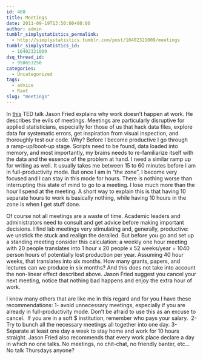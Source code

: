 ```yaml
---
id: 460
title: Meetings
date: 2011-09-19T13:50:00+00:00
author: admin
tumblr_simplystatistics_permalink:
  - http://simplystatistics.tumblr.com/post/10402321009/meetings
tumblr_simplystatistics_id:
  - 10402321009
dsq_thread_id:
  - 950653250
categories:
  - Uncategorized
tags:
  - advice
  - Rant
slug: "meetings"
---
```

In <a href="http://www.ted.com/talks/jason_fried_why_work_doesn_t_happen_at_work.html" target="_blank">this</a> TED talk Jason Fried explains why work doesn&#8217;t happen at work. He describes the evils of meetings. Meetings are particularly disruptive for applied statisticians, especially for those of us that hack data files, explore data for systematic errors, get inspiration from visual inspection, and thoroughly test our code. Why? Before I become productive I go through a ramp-up/boot-up stage. Scripts need to be found, data loaded into memory, and most importantly, my brains needs to re-familiarize itself with the data and the essence of the problem at hand. I need a similar ramp up for writing as well. It usually takes me between 15 to 60 minutes before I am in full-productivity mode. But once I am in &#8220;the zone&#8221;, I become very focused and I can stay in this mode for hours. There is nothing worse than interrupting this state of mind to go to a meeting. I lose much more than the hour I spend at the meeting. A short way to explain this is that having 10 separate hours to work is basically nothing, while having 10 hours in the zone is when I get stuff done.

<!-- more -->Of course not all meetings are a waste of time. Academic leaders and administrators need to consult and get advice before making important decisions. I find lab meetings very stimulating and, generally, productive: we unstick the stuck and realign the derailed. But before you go and set up a standing meeting consider this calculation: a weekly one hour meeting with 20 people translates into 1 hour x 20 people x 52 weeks/year = 1040 person hours of potentially lost production per year. Assuming 40 hour weeks, that translates into six months. How many grants, papers, and lectures can we produce in six months? And this does not take into account the non-linear effect described above. Jason Fried suggest you cancel your next meeting, notice that nothing bad happens and enjoy the extra hour of work.

I know many others that are like me in this regard and for you I have these recommendations: 1- avoid unnecessary meetings, especially if you are already in full-productivity mode. Don&#8217;t be afraid to use this as an excuse to cancel.  If you are in a soft $ institution, remember who pays your salary.  2- Try to bunch all the necessary meetings all together into one day. 3- Separate at least one day a week to stay home and work for 10 hours straight. Jason Fried also recommends that every work place declare a day in which no one talks. No meetings, no chit-chat, no friendly banter, etc&#8230; No talk Thursdays anyone? 
